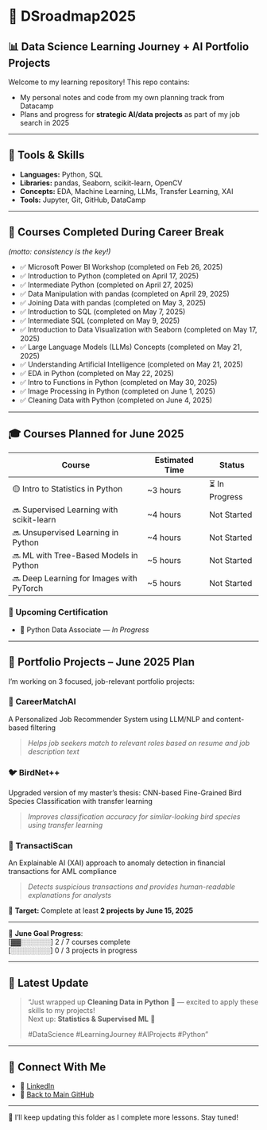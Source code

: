 # 🧭 DSroadmap2025  
## 📊 Data Science Learning Journey + AI Portfolio Projects

Welcome to my learning repository! This repo contains:

- My personal notes and code from my own planning track from Datacamp  
- Plans and progress for **strategic AI/data projects** as part of my job search in 2025

---

## 🧰 Tools & Skills  
- **Languages:** Python, SQL  
- **Libraries:** pandas, Seaborn, scikit-learn, OpenCV  
- **Concepts:** EDA, Machine Learning, LLMs, Transfer Learning, XAI  
- **Tools:** Jupyter, Git, GitHub, DataCamp

---

## 🧠 Courses Completed During Career Break  
_(motto: consistency is the key!)_

- ✅ Microsoft Power BI Workshop (completed on Feb 26, 2025)
- ✅ Introduction to Python (completed on April 17, 2025)
- ✅ Intermediate Python  (completed on April 27, 2025)
- ✅ Data Manipulation with pandas  (completed on April 29, 2025)
- ✅ Joining Data with pandas (completed on May 3, 2025)
- ✅ Introduction to SQL (completed on May 7, 2025)
- ✅ Intermediate SQL (completed on May 9, 2025)
- ✅ Introduction to Data Visualization with Seaborn (completed on May 17, 2025)
- ✅ Large Language Models (LLMs) Concepts  (completed on May 21, 2025)
- ✅ Understanding Artificial Intelligence (completed on May 21, 2025)
- ✅ EDA in Python (completed on May 22, 2025)  
- ✅ Intro to Functions in Python (completed on May 30, 2025)
- ✅ Image Processing in Python (completed on June 1, 2025)
- ✅ Cleaning Data with Python (completed on June 4, 2025)
  
---

## 🎓 Courses Planned for June 2025

| **Course**                               | **Estimated Time** | **Status**     |
| ---------------------------------------- | ------------------ | -------------- |
| 🟡 Intro to Statistics in Python         | ~3 hours           | ⏳ In Progress |
| 🔜 Supervised Learning with scikit-learn | ~4 hours           | Not Started    |
| 🔜 Unsupervised Learning in Python       | ~4 hours           | Not Started    |
| 🔜 ML with Tree-Based Models in Python   | ~5 hours           | Not Started    |
| 🔜 Deep Learning for Images with PyTorch | ~5 hours           | Not Started    |

### 📜 Upcoming Certification  
- 🏅 Python Data Associate — *In Progress*
  
---

## 💼 Portfolio Projects – June 2025 Plan

I’m working on 3 focused, job-relevant portfolio projects:

### 🧠 CareerMatchAI  
A Personalized Job Recommender System using LLM/NLP and content-based filtering  
> *Helps job seekers match to relevant roles based on resume and job description text*

### 🐦 BirdNet++  
Upgraded version of my master’s thesis: CNN-based Fine-Grained Bird Species Classification with transfer learning  
> *Improves classification accuracy for similar-looking bird species using transfer learning*

### 💸 TransactiScan  
An Explainable AI (XAI) approach to anomaly detection in financial transactions for AML compliance  
> *Detects suspicious transactions and provides human-readable explanations for analysts*

🎯 **Target:** Complete at least **2 projects by June 15, 2025**

---

📅 **June Goal Progress**:  
[▓▓░░░░░░] 2 / 7 courses complete  
[░░░░░░░░] 0 / 3 projects in progress  

---

## 📣 Latest Update  

> “Just wrapped up **Cleaning Data in Python** 🧹 — excited to apply these skills to my projects!  
> Next up: **Statistics & Supervised ML** 💪  
>  
> #DataScience #LearningJourney #AIProjects #Python”

---

## 🔗 Connect With Me

- 💼 [LinkedIn](https://www.linkedin.com/in/nurulsabrina1910/)  
- 📁 [Back to Main GitHub](https://github.com/sabrinaMKE201073)


--- 

🚀 I’ll keep updating this folder as I complete more lessons. Stay tuned!
